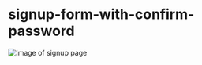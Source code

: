 # signup-form-with-confirm-password

![image of signup page](https://i.pinimg.com/originals/55/be/09/55be09dff7d047c2ff93b0b1f8f89baf.jpg)
